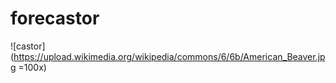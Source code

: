 # forecastor

![castor](https://upload.wikimedia.org/wikipedia/commons/6/6b/American_Beaver.jpg =100x)
